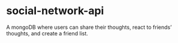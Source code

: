 # social-network-api
A mongoDB where users can share their thoughts, react to friends’ thoughts, and create a friend list.

